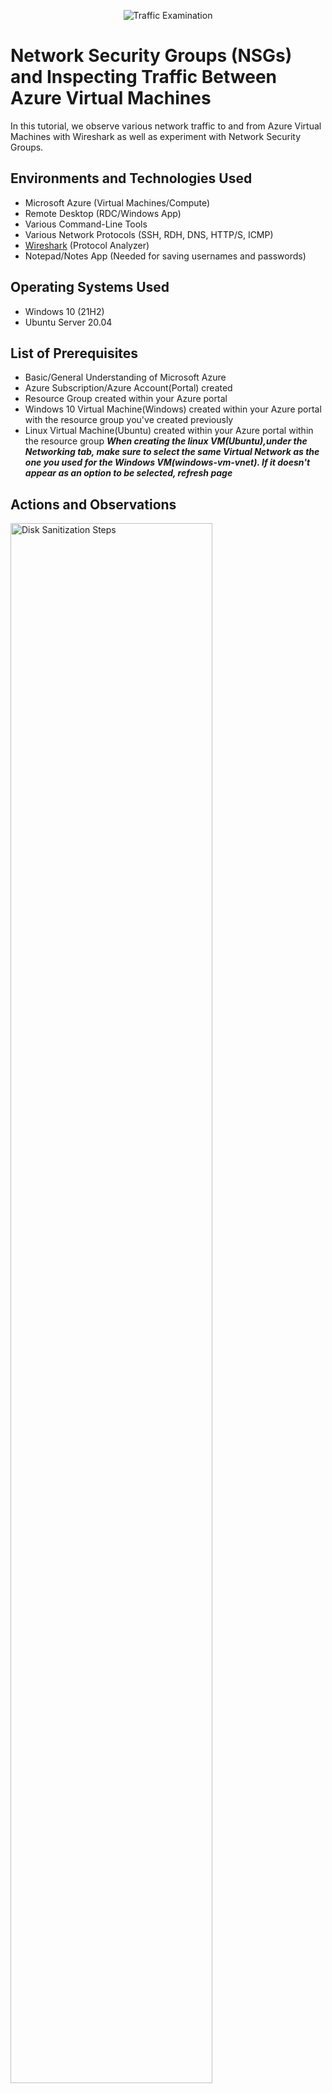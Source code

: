 <p align="center">
<img src="https://i.imgur.com/Ua7udoS.png" alt="Traffic Examination"/>
</p>

<h1>Network Security Groups (NSGs) and Inspecting Traffic Between Azure Virtual Machines</h1>
In this tutorial, we observe various network traffic to and from Azure Virtual Machines with Wireshark as well as experiment with Network Security Groups. <br />


<h2>Environments and Technologies Used</h2>

- Microsoft Azure (Virtual Machines/Compute)
- Remote Desktop (RDC/Windows App)
- Various Command-Line Tools
- Various Network Protocols (SSH, RDH, DNS, HTTP/S, ICMP)
- <a href="https://www.wireshark.org/">Wireshark</a> (Protocol Analyzer)
- Notepad/Notes App (Needed for saving usernames and passwords)

<h2>Operating Systems Used </h2>

- Windows 10 (21H2)
- Ubuntu Server 20.04

<h2>List of Prerequisites</h2>

- Basic/General Understanding of Microsoft Azure
- Azure Subscription/Azure Account(Portal) created
- Resource Group created within your Azure portal
- Windows 10 Virtual Machine(Windows) created within your Azure portal with the resource group you've created previously
- Linux Virtual Machine(Ubuntu) created within your Azure portal within the resource group <strong>*When creating the linux VM(Ubuntu),under the Networking tab,  make sure to select the same Virtual Network as the one you used for the Windows VM(windows-vm-vnet). If it doesn't appear as an option to be selected, refresh page*</strong>

<h2>Actions and Observations</h2>
<p>
<img src="https://i.imgur.com/y9bwKCU.jpeg" height="80%" width="80%" alt="Disk Sanitization Steps"/>
</p>
<p>
  <h3>Observe ICMP Traffic</h3>
<ol>
  <li>Log in to the Windows virtual machine (VM).</li>
  <li>
    Open a web browser within the VM and navigate to the following URL to download Wireshark:
    <a href="https://www.wireshark.org/">https://www.wireshark.org/</a>
  </li>
  <li>Download and install Wireshark by following the on-screen instructions.</li>
  <li>Once installed, launch Wireshark.</li>
  <li>In the main interface, locate and select the <strong>Ethernet</strong> interface.</li>
  <li>Click the <strong>blue shark fin icon</strong> in the top-left corner to start packet capture on the selected interface.</li>
  <li>In the display filter bar, type <code>icmp</code> and press <strong>Enter</strong> to filter for ICMP packets.</li>
  <li>Navigate to the <strong>Azure portal</strong>, go to the <strong>Overview</strong> section of your Linux VM, and copy the <strong>private IP address</strong>.</li>
  <li>Return to the Windows VM and open <strong>PowerShell</strong>.</li>
  <li>
    In PowerShell, ping the private IP address of the Linux VM using the following command:
    <br><code>ping &lt;linux-vm-private-ip&gt;</code>
  </li>
  <li>Switch back to Wireshark and observe the capture for ICMP packets corresponding to the ping requests and replies.</li>
  <li>
    Additionally, ping a public website (e.g., www.google.com) from PowerShell using the command:
    <br><code>ping www.google.com</code>
  </li>
  <li>Continue monitoring ICMP packet activity in Wireshark for both internal and external ping attempts.</li>
</ol>
</p>
<br />

<p>
<img src="https://i.imgur.com/vhOaoMk.jpeg" height="80%" width="80%" alt="Disk Sanitization Steps"/>
</p>
<p>
  <h3>Configuring a Firewall Network Security Group</h3>
<ol>
  <li>Open <strong>PowerShell</strong> on your Windows VM if it is not already open.</li>
  <li>
    Execute a continuous ping to the Linux VM's private IP address by entering the following command:
    <br><code>ping &lt;linux-vm-private-ip&gt; -t</code>
  </li>
  <li>In the <strong>Azure portal</strong>, navigate to the <strong>Virtual Machines</strong> section and select your <strong>Linux VM</strong>.</li>
  <li>Click on the <strong>Networking</strong> tab, then select <strong>Network settings</strong>.</li>
  <li>Locate the <strong>Network Security Group (NSG)</strong> associated with the Linux VM (e.g., <em>linux-vm-nsg</em>) and click on it.</li>
  <li>Within the NSG settings, click on the <strong>Inbound security rules</strong> tab, then click <strong>Add</strong> to create a new rule.</li>
  <li>
    Configure the new inbound rule with the following values:
    <ol>
      <li><strong>Source</strong>: Any</li>
      <li><strong>Source port ranges</strong>: *</li>
      <li><strong>Destination</strong>: Any</li>
      <li><strong>Service</strong>: Custom</li>
      <li><strong>Destination port ranges</strong>: *</li>
      <li><strong>Protocol</strong>: ICMPv4</li>
      <li><strong>Action</strong>: Deny</li>
      <li><strong>Priority</strong>: 290</li>
    </ol>
  </li>
  <li>Click <strong>Add</strong> to apply the rule.</li>
  <li>Return to <strong>PowerShell</strong> on the Windows VM and observe that the ping requests now time out, indicating that ICMP traffic is being blocked.</li>
  <li>Go back to the <strong>Azure portal</strong>, navigate to the NSG's <strong>Inbound security rules</strong>, and delete the rule you just created.</li>
  <li>After the rule has been removed, return to <strong>PowerShell</strong> and observe that ICMP traffic has resumed and ping replies are being received.</li>
  <li>Press <strong>Ctrl + C</strong> in PowerShell to stop the continuous ping and end the Wireshark capture.</li>
</ol>
</p>
<br />

<p>
<img src="https://i.imgur.com/z5xTf4i.jpeg" height="80%" width="80%" alt="Disk Sanitization Steps"/>
</p>
<p>
<h3>Capturing SSH Traffic from Windows VM to Linux VM using Wireshark</h3>
  <ol>
  <li>Log back into the <strong>Windows VM</strong> if you are not already signed in.</li>
  <li>Open the <strong>Wireshark</strong> application by searching for it from the <strong>Start Menu</strong>.</li>
  <li>Select the <strong>Ethernet</strong> interface by clicking or highlighting it, then start a packet capture by clicking the <strong>blue shark fin icon</strong> in the upper-left corner.</li>
  <li>In the display filter bar, type <code>ssh</code> and press <strong>Enter</strong> to filter for SSH traffic.</li>
  <li>Open <strong>PowerShell</strong> within the Windows VM.</li>
  <li>Locate the <strong>private IP address</strong> of your Linux VM by navigating to its <strong>Overview</strong> page in the <strong>Azure portal</strong>.</li>
  <li>
    In PowerShell, initiate an SSH connection by entering the following command:
    <br><code>ssh &lt;vm-username&gt;@&lt;private-ip-address&gt;</code>
    <br>Replace <code>&lt;vm-username&gt;</code> with your Linux VM's username and <code>&lt;private-ip-address&gt;</code> with the actual private IP.
  </li>
  <li>When prompted to continue connecting, type <code>yes</code> and press <strong>Enter</strong>.</li>
  <li>If you are not immediately prompted to enter a password, repeat the SSH command.</li>
  <li>When entering your password, note that no characters will appear—this is normal. After typing the password, press <strong>Enter</strong>.</li>
  <li>Once connected, you will have terminal access to the Linux VM from within the Windows VM.</li>
  <li>To verify the connection, type <code>id</code> to display the current user.</li>
  <li>Type <code>hostname</code> to display the Linux VM’s hostname.</li>
  <li>Optionally, type random characters or run commands to observe SSH traffic in Wireshark.</li>
  <li>When finished, type <code>exit</code> in PowerShell to terminate the SSH session.</li>
</ol>
</p>
<br />


<p>
<img src="https://i.imgur.com/DJmEXEB.png" height="80%" width="80%" alt="Disk Sanitization Steps"/>
</p>
<p>
Lorem ipsum dolor sit amet, consectetur adipiscing elit, sed do eiusmod tempor incididunt ut labore et dolore magna aliqua. Ut enim ad minim veniam, quis nostrud exercitation ullamco laboris nisi ut aliquip ex ea commodo consequat. Duis aute irure dolor in reprehenderit in voluptate velit esse cillum dolore eu fugiat nulla pariatur.
</p>
<br />

<p>
<img src="https://i.imgur.com/DJmEXEB.png" height="80%" width="80%" alt="Disk Sanitization Steps"/>
</p>
<p>
Lorem ipsum dolor sit amet, consectetur adipiscing elit, sed do eiusmod tempor incididunt ut labore et dolore magna aliqua. Ut enim ad minim veniam, quis nostrud exercitation ullamco laboris nisi ut aliquip ex ea commodo consequat. Duis aute irure dolor in reprehenderit in voluptate velit esse cillum dolore eu fugiat nulla pariatur.
</p>
<br />

<p>
<img src="https://i.imgur.com/DJmEXEB.png" height="80%" width="80%" alt="Disk Sanitization Steps"/>
</p>
<p>
Lorem ipsum dolor sit amet, consectetur adipiscing elit, sed do eiusmod tempor incididunt ut labore et dolore magna aliqua. Ut enim ad minim veniam, quis nostrud exercitation ullamco laboris nisi ut aliquip ex ea commodo consequat. Duis aute irure dolor in reprehenderit in voluptate velit esse cillum dolore eu fugiat nulla pariatur.
</p>
<br />



